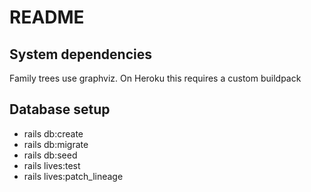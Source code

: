 # README

## System dependencies

Family trees use graphviz. On Heroku this requires a custom buildpack

## Database setup

- rails db:create
- rails db:migrate
- rails db:seed
- rails lives:test
- rails lives:patch_lineage
